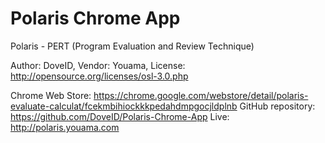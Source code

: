 Polaris Chrome App
==================

Polaris - PERT (Program Evaluation and Review Technique)

Author: DoveID,
Vendor: Youama,
License: http://opensource.org/licenses/osl-3.0.php

Chrome Web Store: https://chrome.google.com/webstore/detail/polaris-evaluate-calculat/fcekmbihiockkkpedahdmpgocjldplnb
GitHub repository: https://github.com/DoveID/Polaris-Chrome-App
Live: http://polaris.youama.com
